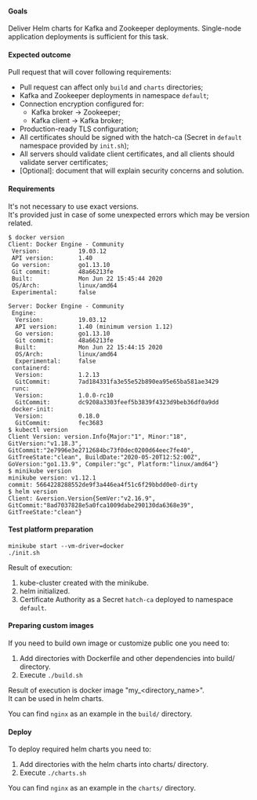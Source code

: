 #### Goals

Deliver Helm charts for Kafka and Zookeeper deployments. Single-node application deployments is sufficient for this task.

#### Expected outcome

Pull request that will cover following requirements:
- Pull request can affect only `build` and `charts` directories;
- Kafka and Zookeeper deployments in namespace `default`;
- Connection encryption configured for:
  - Kafka broker -> Zookeeper;
  - Kafka client -> Kafka broker;
- Production-ready TLS configuration;
- All certificates should be signed with the hatch-ca (Secret in `default` namespace provided by `init.sh`);
- All servers should validate client certificates, and all clients should validate server certificates;
- [Optional]: document that will explain security concerns and solution.

#### Requirements

It's not necessary to use exact versions.  
It's provided just in case of some unexpected errors which may be version related.
```
$ docker version
Client: Docker Engine - Community
 Version:           19.03.12
 API version:       1.40
 Go version:        go1.13.10
 Git commit:        48a66213fe
 Built:             Mon Jun 22 15:45:44 2020
 OS/Arch:           linux/amd64
 Experimental:      false

Server: Docker Engine - Community
 Engine:
  Version:          19.03.12
  API version:      1.40 (minimum version 1.12)
  Go version:       go1.13.10
  Git commit:       48a66213fe
  Built:            Mon Jun 22 15:44:15 2020
  OS/Arch:          linux/amd64
  Experimental:     false
 containerd:
  Version:          1.2.13
  GitCommit:        7ad184331fa3e55e52b890ea95e65ba581ae3429
 runc:
  Version:          1.0.0-rc10
  GitCommit:        dc9208a3303feef5b3839f4323d9beb36df0a9dd
 docker-init:
  Version:          0.18.0
  GitCommit:        fec3683
$ kubectl version
Client Version: version.Info{Major:"1", Minor:"18", GitVersion:"v1.18.3", GitCommit:"2e7996e3e2712684bc73f0dec0200d64eec7fe40", GitTreeState:"clean", BuildDate:"2020-05-20T12:52:00Z", GoVersion:"go1.13.9", Compiler:"gc", Platform:"linux/amd64"}
$ minikube version
minikube version: v1.12.1
commit: 5664228288552de9f3a446ea4f51c6f29bbdd0e0-dirty
$ helm version
Client: &version.Version{SemVer:"v2.16.9", GitCommit:"8ad7037828e5a0fca1009dabe290130da6368e39", GitTreeState:"clean"}
```

#### Test platform preparation

```
minikube start --vm-driver=docker
./init.sh
```

Result of execution: 
1. kube-cluster created with the minikube.
2. helm initialized.
3. Certificate Authority as a Secret `hatch-ca` deployed to namespace `default`.

#### Preparing custom images

If you need to build own image or customize public one you need to:
1. Add directories with Dockerfile and other dependencies into build/ directory.
2. Execute ```./build.sh```

Result of execution is docker image "my_<directory_name>".  
It can be used in helm charts.

You can find `nginx` as an example in the `build/` directory.

#### Deploy

To deploy required helm charts you need to:
1. Add directories with the helm charts into charts/ directory.
2. Execute ```./charts.sh``` 

You can find `nginx` as an example in the `charts/` directory.
